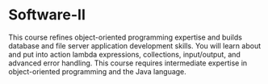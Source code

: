 # Software-II
This course refines object-oriented programming expertise and builds database and file server application development skills. You will learn about and put into action lambda expressions, collections, input/output, and advanced error handling. This course requires intermediate expertise in object-oriented programming and the Java language.

